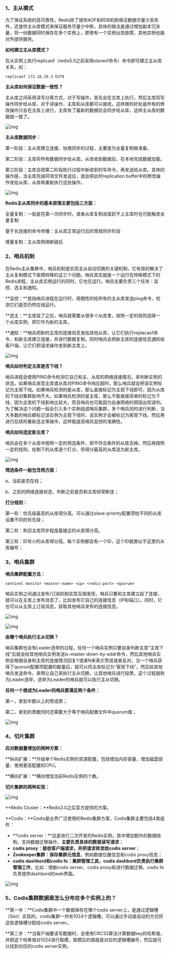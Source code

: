 ### **1、主从模式**

为了保证系统的高可靠性，Redis除了提供AOF和RDB机制保证数据尽量少丢失外，还提供主从库模式来保证服务尽量少中断，具体的做法是通过增加副本冗余量，将一份数据同时保存在多个实例上，即使有一个实例出现故障，其他实例也能对外提供服务。

**如何建立主从库模式？**

在从实例上执行replicaof（redis5.0之前采用slaveof命令）命令即可建立主从库关系，如：

```
replicaof 172.16.19.3 6379
```

**主从库如何保证数据一致性？**

主从库之间采用读写分离方式，对于写操作，首先会在主库上执行，然后主库将写操作同步给从库，对于读操作，主库和从库都可以接收。这样做的好处是所有的修改操作只会在主库上进行，主库有了最新的数据后会同步给从库，这样主从库的数据就一致了。

![img](./resource/3-3-1.jpg)

**主从库数据同步：**

第一阶段：主从库建立连接、协商同步的过程，主要是为全量复制做准备。

第二阶段：主库将所有数据同步给从库。从库收到数据后，在本地完成数据加载。

第三阶段：主库会把第二阶段执行过程中新收到的写命令，再发送给从库。具体的操作是，当主库完成RDB文件发送后，就会把此时replication buffer中的修改操作发给从库，从库再重新执行这些操作。

![img](./resource/3-3-2.jpg)

**Redis主从库同步的基本原理主要包括三方面：**

全量复制：一般是在第一次同步时，或者从库复制进度赶不上主库时也可能触发全量复制

基于长连接的命令传播：主从库正常运行后的常规同步阶段

增量复制：主从库网络断链后

### **2、哨兵机制**

在Redis主从集群中，哨兵机制是实现主从自动切换的关键机制，它有效的解决了主从复制模式下故障转移的这三个问题。哨兵其实就是一个运行在特殊模式下的Redis进程，主从库实例运行的同时，它也在运行。哨兵主要负责三个任务：监控、选主和通知。

**监控：**是指哨兵进程在运行时，周期性的给所有的主从库发送ping命令，检测它们是否仍然在线运行。

**选主：**主库挂了之后，哨兵就需要从很多个从库里，按照一定的规则选择一个从库实例，把它作为新的主库。

**通知：**哨兵把新的主库的连接信息发给其他从库，让它们执行replacaof命令，和新主库建立连接，并进行数据复制。同时哨兵会把新主库的连接信息通知给客户端，让它们把请求操作发到新主库上。

![img](./resource/3-3-3.jpg)

**哨兵如何判定主库是否下线？**

哨兵进程会使用PING命令检测它自己和主、从库的网络连接情况，来判断实例的状态。如果哨兵发现主库或从库对PING命令响应超时，那么哨兵就会把该实例标记为主观下线。如果哨兵检测的是从库，那么直接标记为主观下线即可，因为从库的下线对集群影响不大。如果哨兵检测的是主库，那么不能直接简单的标记为下线，因为主库的下线影响比较大，而且哨兵也可能因为自身网络的原因出现误判。为了解决这个问题一般会引入多个实例组成哨兵集群，多个哨兵同时进行判断，当大多数的哨兵都标记该实例为主观下线时，该实例才会被标记为客观下线，然后再进行后续的重新选主等操作，这样能提高哨兵监控的准确性。

**哨兵如何选定新主库？**

哨兵会在多个从库中按照一定的筛选条件，把不符合条件的从库去掉。然后再按照一定的规则，给剩下的从库逐个打分，将得分最高的从库选为新主库。

![img](./resource/3-3-4.jpg)

**筛选条件一般包含两方面：**

a、当前是否在线；

b、之前的网络连接状态，判断之前是否和主库经常断连；

**打分规则：**

第一轮：优先级最高的从库得分高。可以通过slave-priority配置项给不同的从库设置不同的优先级；

第二轮：和旧主库同步程度最接近的从库得分高。

第三轮：ID号小的从库得分高。每个实例都会有一个ID，这个ID就类似于这里的从库编号；

### **3、哨兵集群**

**哨兵集群配置方法：**

```
sentinel monitor <master-name> <ip> <redis-port> <quorum>
```

哨兵实例之间通过发布/订阅机制实现互相发现，哨兵只要和主库建立起了连接，就可以在主库上发布消息了，比如发布它自己的连接信息（IP和端口）。同时，它也可以从主库上订阅消息，获取其他哨兵发布的连接信息。

![img](./resource/3-3-5.jpg)

![img](./resource/3-3-6.jpg)

**由哪个哨兵执行主从切换？**

哨兵集群也会有Leader选举的过程，任何一个哨兵实例只要自身判断主库“主观下线”后就会给其他哨兵实例发送is-master-down-by-addr命令，然后其他哨兵实例会根据自身和主库的连接情况回复Y或者N来表示赞成或者反对，当一个哨兵获得了quorum配置项配置的数量后，就可以将主库标记为“客观下线”，然后给其他哨兵发送命令，表明让自己来执行主从切换，让其他哨兵进行投票，这个过程就称为Leader选举，选举为Leader的哨兵就可以执行主从切换。

**任何一个想成为Leader的哨兵要满足两个条件：**

第一，拿到半数以上的赞成票；

第二，拿到的票数同时还需要大于等于哨兵配置文件中quorum值；

![img](./resource/3-3-7.jpg)

### **4、切片集群**

**应对数据量增加的两种方案：**

**纵向扩展：**升级单个Redis实例的资源配置，包括增加内存容量，增加磁盘容量、使用更高配置的CPU。

**横向扩展：**横向增加当前Redis实例的个数。

**切片集群的两种实现：**

![img](./resource/3-3-8.jpg)

**Redis Cluster：**Redis3.0之后官方提供的方案。

**Codis：**Codis是业界广泛使用的Redis集群方案，Codis集群主要包括4类组件：

- **codis server：**这是进行二次开发的Redis实例，其中增加额外的数据结构，支持数据迁移操作，**主要负责具体的数据读写请求**；
- **codis proxy：接收客户端请求，并把请求转发给codis server**；
- **Zookeeper集群：保存集群元信息**，例如数据位置信息和codis proxy信息；
- **codis dashbord和codis fe：**集群管理工具，codis dashbord负责**执行集群管理工作**，比如：增删codis server、codis proxy和进行数据迁移。codis fe负责提供dashbord的web界面。

![img](./resource/3-3-9.jpg)

### **5、Codis集群数据是怎么分布在多个实例上的？**

**第一步：**Codis集群中一个数据保存在哪个codis server上，是通过逻辑槽（Slot）实现的，codis集群一共有1024个逻辑槽，可以通过手动或自动的方式将这些逻辑槽分配给codis server。

**第二步：**当客户端要读写数据时，会使用CRC32算法计算数据key的哈希值，并把这个哈希值对1024进行取模，取模后的值就是对应的逻辑槽编号，然后就可以找到对应的codis server实例。